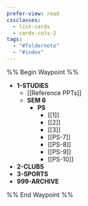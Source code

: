 ```yaml
---
prefer-view: read
cssclasses:
  - list-cards
  - cards-cols-2
tags:
  - "#foldernote"
  - "#index"
---
```


%% Begin Waypoint %%
- **1-STUDIES**
	- [[Reference PPTs]]
	- **SEM 6**
		- **PS**
			- [[1]]
			- [[2]]
			- [[3]]
			- [[PS-7]]
			- [[PS-8]]
			- [[PS-9]]
			- [[PS-10]]
- **2-CLUBS**
- **3-SPORTS**
- **999-ARCHIVE**

%% End Waypoint %%

